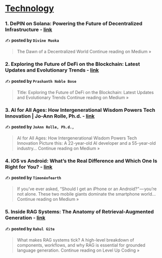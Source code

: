 
<h1><a href=https://medium.com/tag/technology/recommended target="_blank" rel="noopener noreferrer">Technology</a></h1>
<h3>1. DePIN on Solana: Powering the Future of Decentralized Infrastructure - <a href="https://medium.com/@dmockors/depin-on-solana-powering-the-future-of-decentralized-infrastructure-e7e673c53c04?source=rss------technology-5" target="_blank" rel="noopener noreferrer">link</a></h3>

✍️ **posted by `Divine Muoka`**

<blockquote>The Dawn of a Decentralized World
Continue reading on Medium »</blockquote>

<h3>2. Exploring the Future of DeFi on the Blockchain: Latest Updates and Evolutionary Trends - <a href="https://medium.com/@p.noblebose/exploring-the-future-of-defi-on-the-blockchain-latest-updates-and-evolutionary-trends-84b5741e5ce7?source=rss------technology-5" target="_blank" rel="noopener noreferrer">link</a></h3>

✍️ **posted by `Prashanth Noble Bose`**

<blockquote>Title: Exploring the Future of DeFi on the Blockchain: Latest Updates and Evolutionary Trends
Continue reading on Medium »</blockquote>

<h3>3. AI for All Ages: How Intergenerational Wisdom Powers Tech Innovation | Jo-Ann Rolle, Ph.d. - <a href="https://jdrolle.medium.com/ai-for-all-ages-how-intergenerational-wisdom-powers-tech-innovation-jo-ann-rolle-ph-d-63d132064bb4?source=rss------technology-5" target="_blank" rel="noopener noreferrer">link</a></h3>

✍️ **posted by `JoAnn Rolle, Ph.d.,`**

<blockquote>AI for All Ages: How Intergenerational Wisdom Powers Tech Innovation Picture this: A 22-year-old AI developer and a 55-year-old industry…
Continue reading on Medium »</blockquote>

<h3>4. iOS vs Android: What’s the Real Difference and Which One Is Right for You? - <a href="https://timoneofearth.medium.com/ios-vs-android-whats-the-real-difference-and-which-one-is-right-for-you-26dde5211935?source=rss------technology-5" target="_blank" rel="noopener noreferrer">link</a></h3>

✍️ **posted by `Timonéofearth`**

<blockquote>If you’ve ever asked, “Should I get an iPhone or an Android?” — you’re not alone. These two mobile giants dominate the smartphone world…
Continue reading on Medium »</blockquote>

<h3>5. Inside RAG Systems: The Anatomy of Retrieval-Augmented Generation - <a href="https://levelup.gitconnected.com/inside-rag-systems-the-anatomy-of-retrieval-augmented-generation-144651abbb17?source=rss------technology-5" target="_blank" rel="noopener noreferrer">link</a></h3>

✍️ **posted by `Rahul Gite`**

<blockquote>What makes RAG systems tick? A high-level breakdown of components, workflows, and why RAG is essential for grounded language generation.
Continue reading on Level Up Coding »</blockquote>

